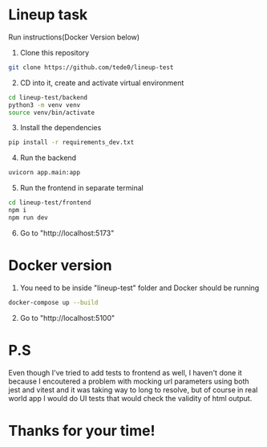 # Lineup task

Run instructions(Docker Version below)

1. Clone this repository

```bash
git clone https://github.com/tede0/lineup-test
```

2. CD into it, create and activate virtual environment

```bash
cd lineup-test/backend
python3 -m venv venv
source venv/bin/activate
```

3. Install the dependencies

```bash
pip install -r requirements_dev.txt
```

4. Run the backend

```bash
uvicorn app.main:app
```

5. Run the frontend in separate terminal

```bash
cd lineup-test/frontend
npm i
npm run dev
```

6. Go to "http://localhost:5173"

# Docker version

1. You need to be inside "lineup-test" folder and Docker should be running

```bash
docker-compose up --build
```

2. Go to "http://localhost:5100"

# P.S

Even though I've tried to add tests to frontend as well, I haven't done it because I encoutered a problem with mocking url parameters using both jest and vitest and it was taking way to long to resolve, but of course in real world app I would do UI tests that would check the validity of html output.

# Thanks for your time!
